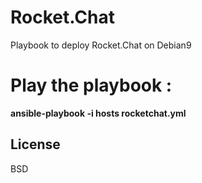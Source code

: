 Rocket.Chat
===========

Playbook to deploy Rocket.Chat on Debian9

# Play the playbook :

**ansible-playbook -i hosts rocketchat.yml**

License
-------

BSD
